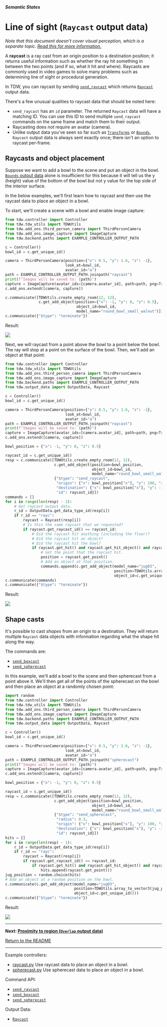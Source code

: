 ##### Semantic States

# Line of sight (`Raycast` output data)

*Note that this document doesn't cover visual perception, which is a separate topic. [Read this for more information.](../visual_perception/overview.md)*

A **raycast** is a ray cast from an origin position to a destination position; it returns useful information such as whether the ray hit something in between the two points (and if so, what it hit and where). Raycasts are commonly used in video games to solve many problems such as determining line of sight or procedural generation. 

In TDW, you can raycast by sending [`send_raycast`](../../api/command_api.md#send_raycast) which returns [`Raycast`](../../api/output_data.md#Raycast) output data.

There's a few unusual qualities to raycast data that should be noted here:

- `send_raycast` has an `id` parameter. The returned `Raycast` data will have a matching ID. You can use this ID to send multiple `send_raycast` commands on the same frame and match them to their output.
- Raycasting does *not* require an avatar (camera).
- Unlike output data you've seen so far such as [`Transforms`](../core_concepts/output_data.md) or [`Bounds`](../objects_and_scenes/bounds.md), `Raycast` output data is always sent exactly once; there isn't an option to raycast per-frame.

## Raycasts and object placement

Suppose we want to add a bowl to the scene and put an object in the bowl. [`Bounds` output data](../objects_and_scenes/bounds.md) alone is insufficient for this because it will tell us the y (height) value of the bottom of the bowl but not y value for the top side of the interior surface.

In the below examples, we'll  first learn how to raycast and then use the raycast data to place an object in a bowl.

To start, we'll create a scene with a bowl and enable image capture:

```python
from tdw.controller import Controller
from tdw.tdw_utils import TDWUtils
from tdw.add_ons.third_person_camera import ThirdPersonCamera
from tdw.add_ons.image_capture import ImageCapture
from tdw.backend.paths import EXAMPLE_CONTROLLER_OUTPUT_PATH

c = Controller()
bowl_id = c.get_unique_id()

camera = ThirdPersonCamera(position={"x": 0.5, "y": 1.6, "z": -1},
                           look_at=bowl_id,
                           avatar_id="a")
path = EXAMPLE_CONTROLLER_OUTPUT_PATH.joinpath("raycast")
print(f"Images will be saved to: {path}")
capture = ImageCapture(avatar_ids=[camera.avatar_id], path=path, png=True)
c.add_ons.extend([camera, capture])

c.communicate([TDWUtils.create_empty_room(12, 12),
               c.get_add_object(position={"x": -1, "y": 0, "z": 0.5},
                                object_id=bowl_id,
                                model_name="round_bowl_small_walnut")])
c.communicate({"$type": "terminate"})
```

Result:

![](images/raycast/0.png)

Next, we will raycast from a point above the bowl to a point below the bowl. The ray will stop at a point on the surface of the bowl. Then, we'll add an object at that point:

```python
from tdw.controller import Controller
from tdw.tdw_utils import TDWUtils
from tdw.add_ons.third_person_camera import ThirdPersonCamera
from tdw.add_ons.image_capture import ImageCapture
from tdw.backend.paths import EXAMPLE_CONTROLLER_OUTPUT_PATH
from tdw.output_data import OutputData, Raycast

c = Controller()
bowl_id = c.get_unique_id()

camera = ThirdPersonCamera(position={"x": 0.5, "y": 1.6, "z": -1},
                           look_at=bowl_id,
                           avatar_id="a")
path = EXAMPLE_CONTROLLER_OUTPUT_PATH.joinpath("raycast")
print(f"Images will be saved to: {path}")
capture = ImageCapture(avatar_ids=[camera.avatar_id], path=path, png=True)
c.add_ons.extend([camera, capture])

bowl_position = {"x": -1, "y": 0, "z": 0.5}

raycast_id = c.get_unique_id()
resp = c.communicate([TDWUtils.create_empty_room(12, 12),
                      c.get_add_object(position=bowl_position,
                                       object_id=bowl_id,
                                       model_name="round_bowl_small_walnut"),
                      {"$type": "send_raycast",
                       "origin": {"x": bowl_position["x"], "y": 100, "z": bowl_position["z"]},
                       "destination": {"x": bowl_position["x"], "y": -100, "z": bowl_position["z"]},
                       "id": raycast_id}])
commands = []
for i in range(len(resp) - 1):
    # Get raycast output data.
    r_id = OutputData.get_data_type_id(resp[i])
    if r_id == "rayc":
        raycast = Raycast(resp[i])
        # Is this the same raycast that we requested?
        if raycast.get_raycast_id() == raycast_id:
            # Did the raycast hit anything (including the floor)?
            # Did the raycast hit an object?
            # Did the raycast hit the bowl?
            if raycast.get_hit() and raycast.get_hit_object() and raycast.get_object_id() == bowl_id:
                # Get the point that the raycast hit.
                position = raycast.get_point()
                # Add an object at that position.
                commands.append(c.get_add_object(model_name="jug03",
                                                 position=TDWUtils.array_to_vector3(position),
                                                 object_id=c.get_unique_id()))
c.communicate(commands)
c.communicate({"$type": "terminate"})
```

Result:

![](images/raycast/1.png)

## Shape casts

It's possible to cast *shapes* from an origin to a destination. They will return multiple `Raycast` data objects with information regarding what the shape hit along the way.

The commands are:

-  [`send_boxcast`](../../api/command_api.md#send_boxcast)
-  [`send_spherecast`](../../api/command_api.md#send_spherecast)

In this example, we'll add a bowl to the scene and then spherecast from a point above it. We'll then get all of the points of the spherecast on the bowl and then place an object at a randomly chosen point:

```python
import random
from tdw.controller import Controller
from tdw.tdw_utils import TDWUtils
from tdw.add_ons.third_person_camera import ThirdPersonCamera
from tdw.add_ons.image_capture import ImageCapture
from tdw.backend.paths import EXAMPLE_CONTROLLER_OUTPUT_PATH
from tdw.output_data import OutputData, Raycast

c = Controller()
bowl_id = c.get_unique_id()

camera = ThirdPersonCamera(position={"x": 0.5, "y": 1.6, "z": -1},
                           look_at=bowl_id,
                           avatar_id="a")
path = EXAMPLE_CONTROLLER_OUTPUT_PATH.joinpath("spherecast")
print(f"Images will be saved to: {path}")
capture = ImageCapture(avatar_ids=[camera.avatar_id], path=path, png=True)
c.add_ons.extend([camera, capture])

bowl_position = {"x": -1, "y": 0, "z": 0.5}

raycast_id = c.get_unique_id()
resp = c.communicate([TDWUtils.create_empty_room(12, 12),
                      c.get_add_object(position=bowl_position,
                                       object_id=bowl_id,
                                       model_name="round_bowl_small_walnut"),
                      {"$type": "send_spherecast",
                       "radius": 0.3,
                       "origin": {"x": bowl_position["x"], "y": 100, "z": bowl_position["z"]},
                       "destination": {"x": bowl_position["x"], "y": -100, "z": bowl_position["z"]},
                       "id": raycast_id}])
hits = []
for i in range(len(resp) - 1):
    r_id = OutputData.get_data_type_id(resp[i])
    if r_id == "rayc":
        raycast = Raycast(resp[i])
        if raycast.get_raycast_id() == raycast_id:
            if raycast.get_hit() and raycast.get_hit_object() and raycast.get_object_id() == bowl_id:
                hits.append(raycast.get_point())
jug_position = random.choice(hits)
# Add an object at a random position on the bowl.
c.communicate(c.get_add_object(model_name="jug03",
                               position=TDWUtils.array_to_vector3(jug_position),
                               object_id=c.get_unique_id()))
c.communicate({"$type": "terminate"})
```

Result:

![](images/raycast/spherecast.png)

***

**Next: [Proximity to region (`Overlap` output data)](overlap.md)**

[Return to the README](../../../README.md)

***

Example controllers:

- [raycast.py](https://github.com/threedworld-mit/tdw/blob/master/Python/example_controllers/semantic_states/raycast.py) Use raycast data to place an object in a bowl.
- [spherecast.py](https://github.com/threedworld-mit/tdw/blob/master/Python/example_controllers/semantic_states/spherecast.py) Use spherecast data to place an object in a bowl.

Command API:

-  [`send_raycast`](../../api/command_api.md#send_raycast)
-  [`send_boxcast`](../../api/command_api.md#send_boxcast)
-  [`send_spherecast`](../../api/command_api.md#send_spherecast)

Output Data:

- [`Raycast`](../../api/output_data.md#Raycast)
